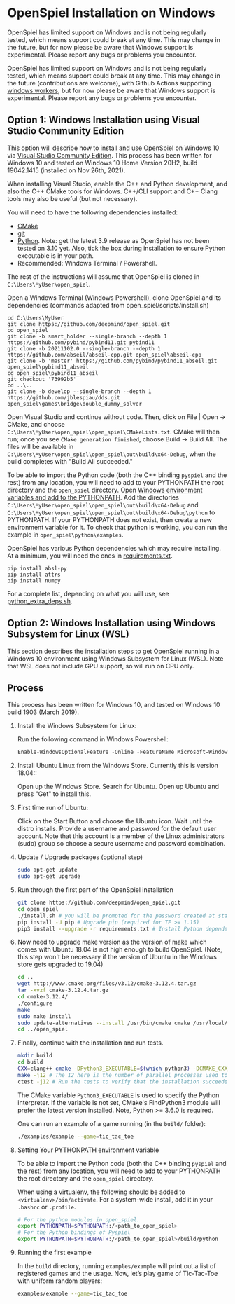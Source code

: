 # OpenSpiel Installation on Windows

OpenSpiel has limited support on Windows and is not being regularly tested,
which means support could break at any time. This may change in the future, but
for now please be aware that Windows support is experimental. Please report any
bugs or problems you encounter.

OpenSpiel has limited support on Windows and is not being regularly tested,
which means support could break at any time. This may change in the future
(contributions are welcome), with Github Actions supporting
[windows workers](https://docs.github.com/en/actions/using-github-hosted-runners/customizing-github-hosted-runners#installing-software-on-windows-runners!),
but for now please be aware that Windows support is experimental. Please report
any bugs or problems you encounter.

## Option 1: Windows Installation using Visual Studio Community Edition

This option will describe how to install and use OpenSpiel on Windows 10 via
[Visual Studio Community Edition](https://visualstudio.microsoft.com/vs/community/).
This process has been written for Windows 10 and tested on Windows 10 Home
Version 20H2, build 19042.1415 (installed on Nov 26th, 2021).

When installing Visual Studio, enable the C++ and Python development, and also
the C++ CMake tools for Windows. C++/CLI support and C++ Clang tools may also be
useful (but not necessary).

You will need to have the following dependencies installed:

*   [CMake](https://cmake.org/download/)
*   [git](https://gitforwindows.org/)
*   [Python](https://www.python.org/downloads/windows/). Note: get the latest
    3.9 release as OpenSpiel has not been tested on 3.10 yet. Also, tick the box
    during installation to ensure Python executable is in your path.
*   Recommended: Windows Terminal / Powershell.

The rest of the instructions will assume that OpenSpiel is cloned in
`C:\Users\MyUser\open_spiel`.

Open a Windows Terminal (Windows Powershell), clone OpenSpiel and its
dependencies (commands adapted from open_spiel/scripts/install.sh)

```
cd C:\Users\MyUser
git clone https://github.com/deepmind/open_spiel.git
cd open_spiel
git clone -b smart_holder --single-branch --depth 1 https://github.com/pybind/pybind11.git pybind11
git clone -b 20211102.0 --single-branch --depth 1 https://github.com/abseil/abseil-cpp.git open_spiel\abseil-cpp
git clone -b 'master' https://github.com/pybind/pybind11_abseil.git open_spiel\pybind11_abseil
cd open_spiel\pybind11_abseil
git checkout '73992b5'
cd ..\..
git clone -b develop --single-branch --depth 1 https://github.com/jblespiau/dds.git open_spiel\games\bridge\double_dummy_solver
```

Open Visual Studio and continue without code. Then, click on File | Open ->
CMake, and choose `C:\Users\MyUser\open_spiel\open_spiel\CMakeLists.txt`. CMake
will then run; once you see `CMake generation finished`, choose Build -> Build
All. The files will be available in
`C:\Users\MyUser\open_spiel\open_spiel\out\build\x64-Debug`, when the build
completes with "Build All succeeded."

To be able to import the Python code (both the C++ binding `pyspiel` and the
rest) from any location, you will need to add to your PYTHONPATH the root
directory and the `open_spiel` directory. Open
[Windows environment variables and add to the PYTHONPATH](https://stackoverflow.com/questions/3701646/how-to-add-to-the-pythonpath-in-windows-so-it-finds-my-modules-packages).
Add the directories `C:\Users\MyUser\open_spiel\open_spiel\out\build\x64-Debug`
and `C:\Users\MyUser\open_spiel\open_spiel\out\build\x64-Debug\python` to
PYTHONPATH. If your PYTHONPATH does not exist, then create a new environment
variable for it. To check that python is working, you can run the example in
`open_spiel\python\examples`.

OpenSpiel has various Python dependencies which may require installing. At a
minimum, you will need the ones in
[requirements.txt](https://github.com/deepmind/open_spiel/blob/master/requirements.txt).

```
pip install absl-py
pip install attrs
pip install numpy
```

For a complete list, depending on what you will use, see
[python_extra_deps.sh](https://github.com/deepmind/open_spiel/blob/master/open_spiel/scripts/python_extra_deps.sh).

## Option 2: Windows Installation using Windows Subsystem for Linux (WSL)

This section describes the installation steps to get OpenSpiel running in a
Windows 10 environment using Windows Subsystem for Linux (WSL). Note that WSL
does not include GPU support, so will run on CPU only.

## Process

This process has been written for Windows 10, and tested on Windows 10 build
1903 (March 2019).

1.  Install the Windows Subsystem for Linux:

    Run the following command in Windows Powershell:

    ```powershell
    Enable-WindowsOptionalFeature -Online -FeatureName Microsoft-Windows-Subsystem-Linux
    ```

2.  Install Ubuntu Linux from the Windows Store. Currently this is version
    18.04::

    Open up the Windows Store. Search for Ubuntu. Open up Ubuntu and press "Get"
    to install this.

3.  First time run of Ubuntu:

    Click on the Start Button and choose the Ubuntu icon. Wait until the distro
    installs. Provide a username and password for the default user account. Note
    that this account is a member of the Linux administrators (sudo) group so
    choose a secure username and password combination.

4.  Update / Upgrade packages (optional step)

    ```bash
    sudo apt-get update
    sudo apt-get upgrade
    ```

5.  Run through the first part of the OpenSpiel installation

    ```bash
    git clone https://github.com/deepmind/open_spiel.git
    cd open_spiel
    ./install.sh # you will be prompted for the password created at stage 3. Press Y to continue and install. During installation press Yes to restart services during package upgrades
    pip install -U pip # Upgrade pip (required for TF >= 1.15)
    pip3 install --upgrade -r requirements.txt # Install Python dependencies
    ```

6.  Now need to upgrade make version as the version of make which comes with
    Ubuntu 18.04 is not high enough to build OpenSpiel. (Note, this step won't
    be necessary if the version of Ubuntu in the Windows store gets upgraded to
    19.04)

    ```bash
    cd ..
    wget http://www.cmake.org/files/v3.12/cmake-3.12.4.tar.gz
    tar -xvzf cmake-3.12.4.tar.gz
    cd cmake-3.12.4/
    ./configure
    make
    sudo make install
    sudo update-alternatives --install /usr/bin/cmake cmake /usr/local/bin/cmake 1 --force
    cd ../open_spiel
    ```

7.  Finally, continue with the installation and run tests.

    ```bash
    mkdir build
    cd build
    CXX=clang++ cmake -DPython3_EXECUTABLE=$(which python3) -DCMAKE_CXX_COMPILER=clang++ ../open_spiel
    make -j12 # The 12 here is the number of parallel processes used to build
    ctest -j12 # Run the tests to verify that the installation succeeded
    ```

    The CMake variable `Python3_EXECUTABLE` is used to specify the Python
    interpreter. If the variable is not set, CMake's FindPython3 module will
    prefer the latest version installed. Note, Python >= 3.6.0 is required.

    One can run an example of a game running (in the `build/` folder):

    ```bash
    ./examples/example --game=tic_tac_toe
    ```

8.  Setting Your PYTHONPATH environment variable

    To be able to import the Python code (both the C++ binding `pyspiel` and the
    rest) from any location, you will need to add to your PYTHONPATH the root
    directory and the `open_spiel` directory.

    When using a virtualenv, the following should be added to
    `<virtualenv>/bin/activate`. For a system-wide install, add it in your
    `.bashrc` or `.profile`.

    ```bash
    # For the python modules in open_spiel.
    export PYTHONPATH=$PYTHONPATH:/<path_to_open_spiel>
    # For the Python bindings of Pyspiel
    export PYTHONPATH=$PYTHONPATH:/<path_to_open_spiel>/build/python
    ```

9.  Running the first example

    In the `build` directory, running `examples/example` will print out a list
    of registered games and the usage. Now, let’s play game of Tic-Tac-Toe with
    uniform random players:

    ```bash
    examples/example --game=tic_tac_toe
    ```
